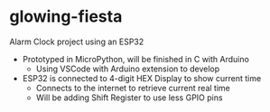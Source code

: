 # glowing-fiesta

Alarm Clock project using an ESP32
 * Prototyped in MicroPython, will be finished in C with Arduino 
    * Using VSCode with Arduino extension to develop
 * ESP32 is connected to 4-digit HEX Display to show current time
    * Connects to the internet to retrieve current real time
    * Will be adding Shift Register to use less GPIO pins
